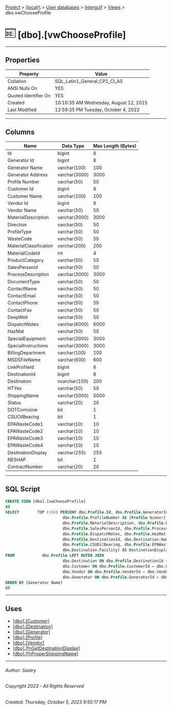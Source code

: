 #### 

[Project](../../../../index.md) > [(local)\\](../../../index.md) > [User databases](../../index.md) > [Intergulf](../index.md) > [Views](Views.md) > dbo.vwChooseProfile

# ![Views](../../../../Images/View32.png) [dbo].[vwChooseProfile]

---

## <a name="#properties"></a>Properties

| Property | Value |
|---|---|
| Collation | SQL_Latin1_General_CP1_CI_AS |
| ANSI Nulls On | YES |
| Quoted Identifier On | YES |
| Created | 10:10:35 AM Wednesday, August 12, 2015 |
| Last Modified | 12:59:35 PM Tuesday, October 4, 2022 |


---

## <a name="#columns"></a>Columns

| Name | Data Type | Max Length (Bytes) |
|---|---|---|
| Id | bigint | 8 |
| Generator Id | bigint | 8 |
| Generator Name | varchar(100) | 100 |
| Generator Address | varchar(3000) | 3000 |
| Profile Number | varchar(50) | 50 |
| Customer Id | bigint | 8 |
| Customer Name | varchar(100) | 100 |
| Vendor Id | bigint | 8 |
| Vendor Name | varchar(50) | 50 |
| MaterialDescription | varchar(3000) | 3000 |
| Direction | varchar(50) | 50 |
| ProfileType | varchar(50) | 50 |
| WasteCode | varchar(50) | 50 |
| MaterialClassification | varchar(200) | 200 |
| MaterialCodeId | int | 4 |
| ProductCategory | varchar(50) | 50 |
| SalesPersonId | varchar(50) | 50 |
| ProcessDescription | varchar(3000) | 3000 |
| DocumentType | varchar(50) | 50 |
| ContactName | varchar(50) | 50 |
| ContactEmail | varchar(50) | 50 |
| ContactPhone | varchar(50) | 50 |
| ContactFax | varchar(50) | 50 |
| DeepWell | varchar(50) | 50 |
| DispatchNotes | varchar(6000) | 6000 |
| HazMat | varchar(50) | 50 |
| SpecialEquipment | varchar(3000) | 3000 |
| SpecialInstructions | varchar(3000) | 3000 |
| BillingDepartment | varchar(100) | 100 |
| MSDSFileName | varchar(600) | 600 |
| LinkProfileId | bigint | 8 |
| DestinationId | bigint | 8 |
| Destination | nvarchar(100) | 200 |
| HTYes | varchar(50) | 50 |
| ShippingName | varchar(5000) | 5000 |
| Status | varchar(20) | 20 |
| DOTCorrosive | bit | 1 |
| CSUOilBearing | bit | 1 |
| EPAWasteCode1 | varchar(10) | 10 |
| EPAWasteCode2 | varchar(10) | 10 |
| EPAWasteCode3 | varchar(10) | 10 |
| EPAWasteCode4 | varchar(10) | 10 |
| DestinationDisplay | varchar(255) | 255 |
| NESHAP | bit | 1 |
| ContractNumber | varchar(20) | 20 |


---

## <a name="#sqlscript"></a>SQL Script

```sql
CREATE VIEW [dbo].[vwChooseProfile]
AS
SELECT        TOP (100) PERCENT dbo.Profile.Id, dbo.Profile.GeneratorId AS [Generator Id], dbo.Generator.Name AS [Generator Name], dbo.Generator.Address AS [Generator Address], 
                         dbo.Profile.ProfileNumber AS [Profile Number], dbo.Profile.CustomerId AS [Customer Id], dbo.Customer.Name AS [Customer Name], dbo.Profile.VendorId AS [Vendor Id], dbo.Vendor.Name AS [Vendor Name], 
                         dbo.Profile.MaterialDescription, dbo.Profile.Direction, dbo.Profile.ProfileType, dbo.Profile.WasteCode, dbo.Profile.MaterialClassification, dbo.Profile.MaterialCodeId, dbo.Profile.ProductCategory, 
                         dbo.Profile.SalesPersonId, dbo.Profile.ProcessDescription, dbo.Profile.DocumentType, dbo.Profile.ContactName, dbo.Profile.ContactEmail, dbo.Profile.ContactPhone, dbo.Profile.ContactFax, dbo.Profile.DeepWell, 
                         dbo.Profile.DispatchNotes, dbo.Profile.HazMat, dbo.Profile.SpecialEquipment, dbo.Profile.SpecialInstructions, dbo.Profile.BillingDepartment, dbo.Profile.MSDSFileName, dbo.Profile.LinkProfileId, 
                         dbo.Profile.DestinationId, dbo.Destination.Name AS Destination, dbo.Profile.HTYes, dbo.fnProperShippingName(dbo.Profile.MaterialCodeId) AS ShippingName, dbo.Profile.Status, dbo.Profile.DOTCorrosive, 
                         dbo.Profile.CSUOilBearing, dbo.Profile.EPAWasteCode1, dbo.Profile.EPAWasteCode2, dbo.Profile.EPAWasteCode3, dbo.Profile.EPAWasteCode4, dbo.fnGetDestinationDisplay(dbo.Destination.Name, 
                         dbo.Destination.Facility) AS DestinationDisplay, dbo.Profile.NESHAP, dbo.Profile.ContractNumber
FROM            dbo.Profile LEFT OUTER JOIN
                         dbo.Destination ON dbo.Profile.DestinationId = dbo.Destination.Id LEFT OUTER JOIN
                         dbo.Customer ON dbo.Profile.CustomerId = dbo.Customer.Id LEFT OUTER JOIN
                         dbo.Vendor ON dbo.Profile.VendorId = dbo.Vendor.Id LEFT OUTER JOIN
                         dbo.Generator ON dbo.Profile.GeneratorId = dbo.Generator.Id
ORDER BY [Generator Name]
GO

```


---

## <a name="#uses"></a>Uses

* [[dbo].[Customer]](../Tables/dbo_Customer.md)
* [[dbo].[Destination]](../Tables/dbo_Destination.md)
* [[dbo].[Generator]](../Tables/dbo_Generator.md)
* [[dbo].[Profile]](../Tables/dbo_Profile.md)
* [[dbo].[Vendor]](../Tables/dbo_Vendor.md)
* [[dbo].[fnGetDestinationDisplay]](../Programmability/Functions/Scalar-valued_Functions/dbo_fnGetDestinationDisplay.md)
* [[dbo].[fnProperShippingName]](../Programmability/Functions/Scalar-valued_Functions/dbo_fnProperShippingName.md)


---

###### Author:  Sastry

###### Copyright 2023 - All Rights Reserved

###### Created: Thursday, October 5, 2023 9:55:17 PM

